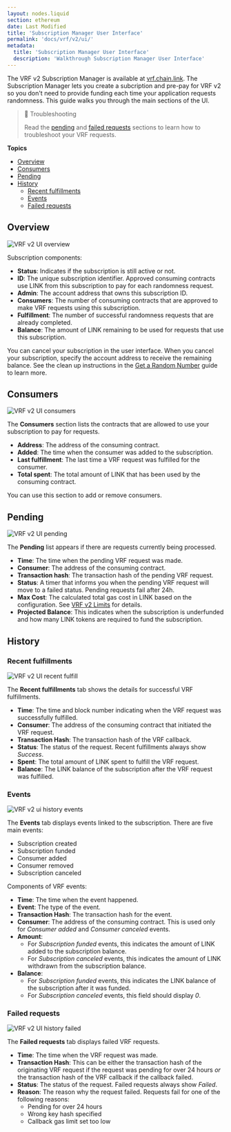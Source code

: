 ```yaml
---
layout: nodes.liquid
section: ethereum
date: Last Modified
title: 'Subscription Manager User Interface'
permalink: 'docs/vrf/v2/ui/'
metadata:
  title: 'Subscription Manager User Interface'
  description: 'Walkthrough Subscription Manager User Interface'
---
```


The VRF v2 Subscription Manager is available at [vrf.chain.link](https://vrf.chain.link/). The Subscription Manager lets you create a subcription and pre-pay for VRF v2 so you don't need to provide funding each time your application requests randomness. This guide walks you through the main sections of the UI.

> 📘 Troubleshooting
>
> Read the [pending](#pending) and [failed requests](#failed-requests) sections to learn how to troubleshoot your VRF requests.

**Topics**

- [Overview](#overview)
- [Consumers](#consumers)
- [Pending](#pending)
- [History](#history)
  - [Recent fulfillments](#recent-fulfillments)
  - [Events](#events)
  - [Failed requests](#failed-requests)

## Overview

![VRF v2 UI overview](/images/vrf/v2-ui-overview.png)

Subscription components:

- **Status**: Indicates if the subscription is still active or not.
- **ID**: The unique subscription identifier. Approved consuming contracts use LINK from this subscription to pay for each randomness request.
- **Admin**: The account address that owns this subscription ID.
- **Consumers**: The number of consuming contracts that are approved to make VRF requests using this subscription.
- **Fulfillment**: The number of successful randomness requests that are already completed.
- **Balance**: The amount of LINK remaining to be used for requests that use this subscription.

You can cancel your subscription in the user interface. When you cancel your subscription, specify the account address to receive the remaining balance. See the clean up instructions in the [Get a Random Number](/docs/vrf/v2/examples/get-a-random-number/#clean-up) guide to learn more.

## Consumers

![VRF v2 UI consumers](/images/vrf/v2-ui-consumers.png)

The **Consumers** section lists the contracts that are allowed to use your subscription to pay for requests.

- **Address**: The address of the consuming contract.
- **Added**: The time when the consumer was added to the subscription.
- **Last fulfillment**: The last time a VRF request was fulfilled for the consumer.
- **Total spent**: The total amount of LINK that has been used by the consuming contract.

You can use this section to add or remove consumers.

## Pending

![VRF v2 UI pending](/images/vrf/v2-ui-pending.png)

The **Pending** list appears if there are requests currently being processed.

- **Time**: The time when the pending VRF request was made.
- **Consumer**: The address of the consuming contract.
- **Transaction hash**: The transaction hash of the pending VRF request.
- **Status**: A timer that informs you when the pending VRF request will move to a failed status. Pending requests fail after 24h.
- **Max Cost**: The calculated total gas cost in LINK based on the configuration. See [VRF v2 Limits](/docs/vrf/v2/introduction/#limits) for details.
- **Projected Balance**: This indicates when the subscription is underfunded and how many LINK tokens are required to fund the subscription.

## History

### Recent fulfillments

![VRF v2 UI recent fulfill](/images/vrf/v2-ui-recent-fulfill.png)

The **Recent fulfillments** tab shows the details for successful VRF fulfillments.

- **Time**: The time and block number indicating when the VRF request was successfully fulfilled.
- **Consumer**: The address of the consuming contract that initiated the VRF request.
- **Transaction Hash**: The transaction hash of the VRF callback.
- **Status**: The status of the request. Recent fulfillments always show _Success_.
- **Spent**: The total amount of LINK spent to fulfill the VRF request.
- **Balance**: The LINK balance of the subscription after the VRF request was fulfilled.

### Events

![VRF v2 ui history events](/images/vrf/v2-ui-history-events.png)

The **Events** tab displays events linked to the subscription. There are five main events:

- Subscription created
- Subscription funded
- Consumer added
- Consumer removed
- Subscription canceled

Components of VRF events:

- **Time**: The time when the event happened.
- **Event**: The type of the event.
- **Transaction Hash**: The transaction hash for the event.
- **Consumer**: The address of the consuming contract. This is used only for _Consumer added_ and _Consumer canceled_ events.
- **Amount**:
  - For _Subscription funded_ events, this indicates the amount of LINK added to the subscription balance.
  - For _Subscription canceled_ events, this indicates the amount of LINK withdrawn from the subscription balance.
- **Balance**:
  - For _Subscription funded_ events, this indicates the LINK balance of the subscription after it was funded.
  - For _Subscription canceled_ events, this field should display _0_.

### Failed requests

![VRF v2 UI history failed](/images/vrf/v2-ui-history-failed.png)

The **Failed requests** tab displays failed VRF requests.

- **Time**: The time when the VRF request was made.
- **Transaction Hash**: This can be either the transaction hash of the originating VRF request if the request was pending for over 24 hours _or_ the transaction hash of the VRF callback if the callback failed.
- **Status**: The status of the request. Failed requests always show _Failed_.
- **Reason**: The reason why the request failed. Requests fail for one of the following reasons:
  - Pending for over 24 hours
  - Wrong key hash specified
  - Callback gas limit set too low
